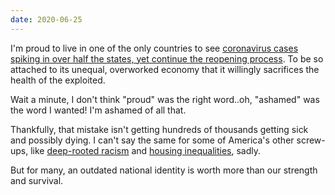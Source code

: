 ```yaml
---
date: 2020-06-25
---
```


I'm proud to live in one of the only countries to see [coronavirus cases spiking in over half the states, yet continue the reopening process](https://www.cnbc.com/2020/06/17/record-spike-in-new-coronavirus-cases-reported-in-six-us-states-as-reopening-accelerates.html). To be so attached to its unequal, overworked economy that it willingly sacrifices the health of the exploited.

Wait a minute, I don't think "proud" was the right word..oh, "ashamed" was the word I wanted! I'm ashamed of all that.

Thankfully, that mistake isn't getting hundreds of thousands getting sick and possibly dying. I can't say the same for some of America's other screw-ups, like [deep-rooted racism](https://www.npr.org/sections/health-shots/2020/05/30/865413079/what-do-coronavirus-racial-disparities-look-like-state-by-state) and [housing inequalities](https://www.npr.org/sections/health-shots/2020/06/25/881927152/denvers-sweeps-of-homeless-camps-run-counter-to-covid-19-guidance), sadly.

But for many, an outdated national identity is worth more than our strength and survival.
